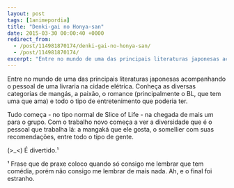 ```yaml
---
layout: post
tags: [1animepordia]
title: "Denki-gai no Honya-san"
date: 2015-03-30 00:00:40 +0000
redirect_from:
  - /post/114981870174/denki-gai-no-honya-san/
  - /post/114981870174/
excerpt: "Entre no mundo de uma das principais literaturas japonesas acompanhando o pessoal de uma livraria na cidade elétrica. Conheça as diversas categorias de mangás, a paixão, o romance (principalmente o BL, que tem uma que ama) e todo o tipo de entretenimento que poderia ter."
---
```


Entre no mundo de uma das principais literaturas japonesas acompanhando
o pessoal de uma livraria na cidade elétrica. Conheça as diversas
categorias de mangás, a paixão, o romance (principalmente o BL, que tem
uma que ama) e todo o tipo de entretenimento que poderia ter.

Tudo começa - no tipo normal de Slice of Life - na chegada de mais um
para o grupo. Com o trabalho novo começa a ver a diversidade que é o
pessoal que trabalha lá: a mangaká que ele gosta, o somellier com suas
recomendações, entre todo o tipo de gente.

(&gt;\_&lt;) É divertido.¹

¹ Frase que de praxe coloco quando só consigo me lembrar que tem
comédia, porém não consigo me lembrar de mais nada. Ah, e o final foi
estranho.


